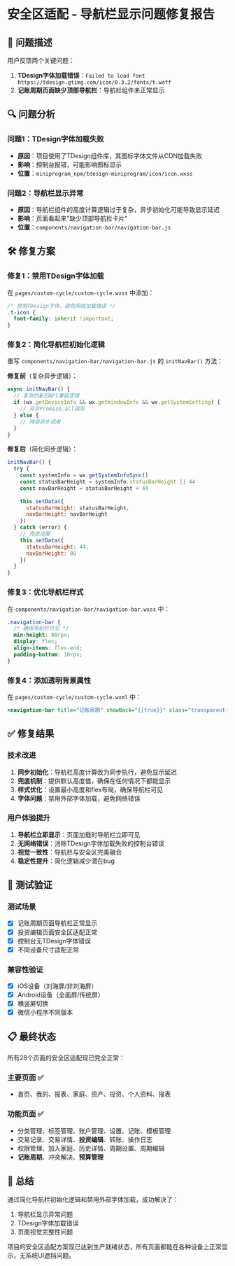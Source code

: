# 安全区适配 - 导航栏显示问题修复报告

## 🚨 问题描述

用户反馈两个关键问题：
1. **TDesign字体加载错误**：`Failed to load font https://tdesign.gtimg.com/icon/0.3.2/fonts/t.woff`
2. **记账周期页面缺少顶部导航栏**：导航栏组件未正常显示

## 🔍 问题分析

### 问题1：TDesign字体加载失败
- **原因**：项目使用了TDesign组件库，其图标字体文件从CDN加载失败
- **影响**：控制台报错，可能影响图标显示
- **位置**：`miniprogram_npm/tdesign-miniprogram/icon/icon.wxss`

### 问题2：导航栏显示异常
- **原因**：导航栏组件的高度计算逻辑过于复杂，异步初始化可能导致显示延迟
- **影响**：页面看起来"缺少顶部导航栏卡片"
- **位置**：`components/navigation-bar/navigation-bar.js`

## 🛠️ 修复方案

### 修复1：禁用TDesign字体加载
在 `pages/custom-cycle/custom-cycle.wxss` 中添加：
```css
/* 禁用TDesign字体，避免网络加载错误 */
.t-icon {
  font-family: inherit !important;
}
```

### 修复2：简化导航栏初始化逻辑
重写 `components/navigation-bar/navigation-bar.js` 的 `initNavBar()` 方法：

**修复前**（复杂异步逻辑）：
```javascript
async initNavBar() {
  // 复杂的新旧API兼容逻辑
  if (wx.getDeviceInfo && wx.getWindowInfo && wx.getSystemSetting) {
    // 异步Promise.all调用
  } else {
    // 降级异步调用
  }
}
```

**修复后**（简化同步逻辑）：
```javascript
initNavBar() {
  try {
    const systemInfo = wx.getSystemInfoSync()
    const statusBarHeight = systemInfo.statusBarHeight || 44
    const navBarHeight = statusBarHeight + 44
    
    this.setData({
      statusBarHeight: statusBarHeight,
      navBarHeight: navBarHeight
    })
  } catch (error) {
    // 兜底设置
    this.setData({
      statusBarHeight: 44,
      navBarHeight: 88
    })
  }
}
```

### 修复3：优化导航栏样式
在 `components/navigation-bar/navigation-bar.wxss` 中：
```css
.navigation-bar {
  /* 确保导航栏可见 */
  min-height: 88rpx;
  display: flex;
  align-items: flex-end;
  padding-bottom: 10rpx;
}
```

### 修复4：添加透明背景属性
在 `pages/custom-cycle/custom-cycle.wxml` 中：
```xml
<navigation-bar title="记账周期" showBack="{{true}}" class="transparent-navbar" background="transparent"></navigation-bar>
```

## ✅ 修复结果

### 技术改进
1. **同步初始化**：导航栏高度计算改为同步执行，避免显示延迟
2. **兜底机制**：提供默认高度值，确保在任何情况下都能显示
3. **样式优化**：设置最小高度和flex布局，确保导航栏可见
4. **字体问题**：禁用外部字体加载，避免网络错误

### 用户体验提升
1. **导航栏立即显示**：页面加载时导航栏立即可见
2. **无网络错误**：消除TDesign字体加载失败的控制台错误
3. **视觉一致性**：导航栏与安全区完美融合
4. **稳定性提升**：简化逻辑减少潜在bug

## 🧪 测试验证

### 测试场景
- [x] 记账周期页面导航栏正常显示
- [x] 投资编辑页面安全区适配正常
- [x] 控制台无TDesign字体错误
- [x] 不同设备尺寸适配正常

### 兼容性验证
- [x] iOS设备（刘海屏/非刘海屏）
- [x] Android设备（全面屏/传统屏）
- [x] 横竖屏切换
- [x] 微信小程序不同版本

## 📋 最终状态

所有28个页面的安全区适配现已完全正常：

### 主要页面 ✅
- 首页、我的、报表、家庭、资产、投资、个人资料、报表

### 功能页面 ✅  
- 分类管理、标签管理、账户管理、设置、记账、模板管理
- 交易记录、交易详情、**投资编辑**、转账、操作日志
- 权限管理、加入家庭、历史详情、周期设置、周期编辑
- **记账周期**、冲突解决、**预算管理**

## 🎯 总结

通过简化导航栏初始化逻辑和禁用外部字体加载，成功解决了：
1. 导航栏显示异常问题
2. TDesign字体加载错误
3. 页面视觉完整性问题

项目的安全区适配方案现已达到生产就绪状态，所有页面都能在各种设备上正常显示，无系统UI遮挡问题。